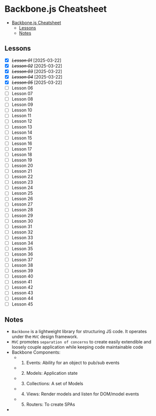# Backbone.js Cheatsheet

- [Backbone.js Cheatsheet](#backbonejs-cheatsheet)
  - [Lessons](#lessons)
  - [Notes](#notes)

## Lessons

- [x] ~~_Lesson 01_~~ [2025-03-22]
- [x] ~~_Lesson 02_~~ [2025-03-22]
- [x] ~~_Lesson 03_~~ [2025-03-22]
- [x] ~~_Lesson 04_~~ [2025-03-22]
- [x] ~~_Lesson 05_~~ [2025-03-22]
- [ ] Lesson 06
- [ ] Lesson 07
- [ ] Lesson 08
- [ ] Lesson 09
- [ ] Lesson 10
- [ ] Lesson 11
- [ ] Lesson 12
- [ ] Lesson 13
- [ ] Lesson 14
- [ ] Lesson 15
- [ ] Lesson 16
- [ ] Lesson 17
- [ ] Lesson 18
- [ ] Lesson 19
- [ ] Lesson 20
- [ ] Lesson 21
- [ ] Lesson 22
- [ ] Lesson 23
- [ ] Lesson 24
- [ ] Lesson 25
- [ ] Lesson 26
- [ ] Lesson 27
- [ ] Lesson 28
- [ ] Lesson 29
- [ ] Lesson 30
- [ ] Lesson 31
- [ ] Lesson 32
- [ ] Lesson 33
- [ ] Lesson 34
- [ ] Lesson 35
- [ ] Lesson 36
- [ ] Lesson 37
- [ ] Lesson 38
- [ ] Lesson 39
- [ ] Lesson 40
- [ ] Lesson 41
- [ ] Lesson 42
- [ ] Lesson 43
- [ ] Lesson 44
- [ ] Lesson 45

## Notes

- `Backbone` is a lightweight library for structuring JS code. It operates under the `MVC` design framework.
- `MVC` promotes `separation of concerns` to create easily extendible and loosely couple application while keeping code maintainable code
- Backbone Components:
  - 1. Events: Ability for an object to pub/sub events
  - 2. Models: Application state
  - 3. Collections: A set of Models
  - 4. Views: Render models and listen for DOM/model events
  - 5. Routers: To create SPAs
-

